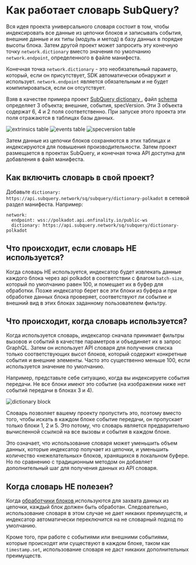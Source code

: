 # Как работает словарь SubQuery?

Вся идея проекта универсального словаря состоит в том, чтобы индексировать все данные из цепочки блоков и записывать события, внешние данные и их типы (модуль и метод) в базу данных в порядке высоты блока. Затем другой проект может запросить эту конечную точку ` network.dictionary ` вместо значения по умолчанию ` network.endpoint `, определенного в файле манифеста.

Конечная точка ` network.dictionary ` - это необязательный параметр, который, если он присутствует, SDK автоматически обнаружит и использует. ` network.endpoint ` является обязательным и не будет компилироваться, если он отсутствует.

Взяв в качестве примера проект [ SubQuery dictionary ](https://github.com/subquery/subql-dictionary), файл [ schema ](https://github.com/subquery/subql-dictionary/blob/main/schema.graphql) определяет 3 объекта; внешние, события, specVersion. Эти 3 объекта содержат 6, 4 и 2 поля соответственно. При запуске этого проекта эти поля отражаются в таблицах базы данных.

![extrinsics table](/assets/img/extrinsics_table.png) ![events table](/assets/img/events_table.png) ![specversion table](/assets/img/specversion_table.png)

Затем данные из цепочки блоков сохраняются в этих таблицах и индексируются для повышения производительности. Затем проект размещается в проектах SubQuery, и конечная точка API доступна для добавления в файл манифеста.

## Как включить словарь в свой проект?

Добавьте ` dictionary: https://api.subquery.network/sq/subquery/dictionary-polkadot ` в сетевой раздел манифеста. Например:

```shell
network:
  endpoint: wss://polkadot.api.onfinality.io/public-ws
  dictionary: https://api.subquery.network/sq/subquery/dictionary-polkadot
```

## Что происходит, если словарь НЕ используется?

Когда словарь НЕ используется, индексатор будет извлекать данные каждого блока через api polkadot в соответствии с флагом ` batch-size `, который по умолчанию равен 100, и помещает их в буфер для обработки. Позже индексатор берет все эти блоки из буфера и при обработке данных блока проверяет, соответствуют ли событие и внешний вид в этих блоках заданному пользователем фильтру.

## Что происходит, когда словарь используется?

Когда используется словарь, индексатор сначала принимает фильтры вызовов и событий в качестве параметров и объединяет их в запрос GraphQL. Затем он использует API словаря для получения списка только соответствующих высот блоков, который содержит конкретные события и внешние элементы. Часто это существенно меньше 100, если используется значение по умолчанию.

Например, представьте себе ситуацию, когда вы индексируете события передачи. Не все блоки имеют это событие (на изображении ниже нет событий передачи в блоках 3 и 4).

![dictionary block](/assets/img/dictionary_blocks.png)

Словарь позволяет вашему проекту пропустить это, поэтому вместо того, чтобы искать в каждом блоке событие передачи, он пропускает только блоки 1, 2 и 5. Это потому, что словарь является предварительно вычисленной ссылкой на все вызовы и события в каждом блоке.

Это означает, что использование словаря может уменьшить объем данных, которые индексатор получает из цепочки, и уменьшить количество «нежелательных» блоков, хранящихся в локальном буфере. Но по сравнению с традиционным методом он добавляет дополнительный шаг для получения данных из API словаря.

## Когда словарь НЕ полезен?

Когда [ обработчики блоков ](https://doc.subquery.network/create/mapping.html#block-handler) используются для захвата данных из цепочки, каждый блок должен быть обработан. Следовательно, использование словаря в этом случае не дает никаких преимуществ, и индексатор автоматически переключится на не словарный подход по умолчанию.

Кроме того, при работе с событиями или внешними событиями, которые происходят или существуют в каждом блоке, таком как ` timestamp.set `, использование словаря не даст никаких дополнительных преимуществ.
